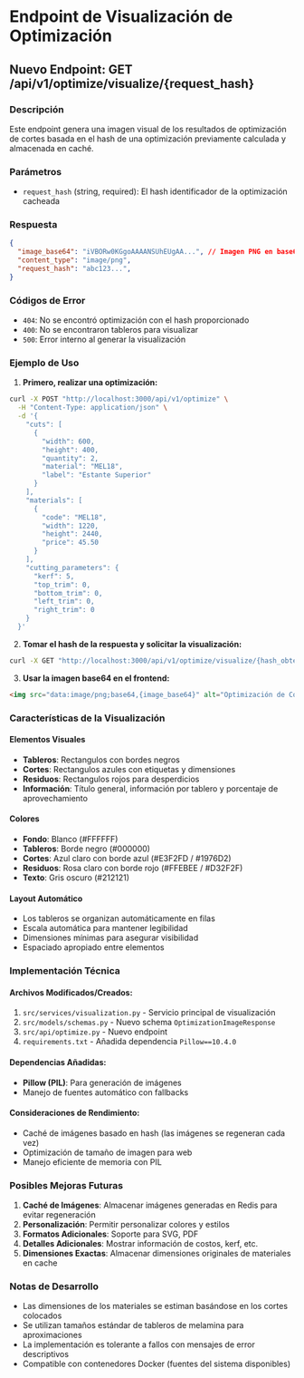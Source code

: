 # Endpoint de Visualización de Optimización

## Nuevo Endpoint: GET /api/v1/optimize/visualize/{request_hash}

### Descripción
Este endpoint genera una imagen visual de los resultados de optimización de cortes basada en el hash de una optimización previamente calculada y almacenada en caché.

### Parámetros
- `request_hash` (string, required): El hash identificador de la optimización cacheada

### Respuesta
```json
{
  "image_base64": "iVBORw0KGgoAAAANSUhEUgAA...", // Imagen PNG en base64
  "content_type": "image/png",
  "request_hash": "abc123...",
}
```

### Códigos de Error
- `404`: No se encontró optimización con el hash proporcionado
- `400`: No se encontraron tableros para visualizar
- `500`: Error interno al generar la visualización

### Ejemplo de Uso

1. **Primero, realizar una optimización:**
```bash
curl -X POST "http://localhost:3000/api/v1/optimize" \
  -H "Content-Type: application/json" \
  -d '{
    "cuts": [
      {
        "width": 600,
        "height": 400,
        "quantity": 2,
        "material": "MEL18",
        "label": "Estante Superior"
      }
    ],
    "materials": [
      {
        "code": "MEL18",
        "width": 1220,
        "height": 2440,
        "price": 45.50
      }
    ],
    "cutting_parameters": {
      "kerf": 5,
      "top_trim": 0,
      "bottom_trim": 0,
      "left_trim": 0,
      "right_trim": 0
    }
  }'
```

2. **Tomar el hash de la respuesta y solicitar la visualización:**
```bash
curl -X GET "http://localhost:3000/api/v1/optimize/visualize/{hash_obtenido}"
```

3. **Usar la imagen base64 en el frontend:**
```html
<img src="data:image/png;base64,{image_base64}" alt="Optimización de Cortes" />
```

### Características de la Visualización

#### Elementos Visuales
- **Tableros**: Rectangulos con bordes negros
- **Cortes**: Rectangulos azules con etiquetas y dimensiones
- **Residuos**: Rectangulos rojos para desperdicios
- **Información**: Título general, información por tablero y porcentaje de aprovechamiento

#### Colores
- **Fondo**: Blanco (#FFFFFF)
- **Tableros**: Borde negro (#000000)
- **Cortes**: Azul claro con borde azul (#E3F2FD / #1976D2)
- **Residuos**: Rosa claro con borde rojo (#FFEBEE / #D32F2F)
- **Texto**: Gris oscuro (#212121)

#### Layout Automático
- Los tableros se organizan automáticamente en filas
- Escala automática para mantener legibilidad
- Dimensiones mínimas para asegurar visibilidad
- Espaciado apropiado entre elementos

### Implementación Técnica

#### Archivos Modificados/Creados:
1. `src/services/visualization.py` - Servicio principal de visualización
2. `src/models/schemas.py` - Nuevo schema `OptimizationImageResponse`
3. `src/api/optimize.py` - Nuevo endpoint
4. `requirements.txt` - Añadida dependencia `Pillow==10.4.0`

#### Dependencias Añadidas:
- **Pillow (PIL)**: Para generación de imágenes
- Manejo de fuentes automático con fallbacks

#### Consideraciones de Rendimiento:
- Caché de imágenes basado en hash (las imágenes se regeneran cada vez)
- Optimización de tamaño de imagen para web
- Manejo eficiente de memoria con PIL

### Posibles Mejoras Futuras

1. **Caché de Imágenes**: Almacenar imágenes generadas en Redis para evitar regeneración
2. **Personalización**: Permitir personalizar colores y estilos
3. **Formatos Adicionales**: Soporte para SVG, PDF
4. **Detalles Adicionales**: Mostrar información de costos, kerf, etc.
5. **Dimensiones Exactas**: Almacenar dimensiones originales de materiales en cache

### Notas de Desarrollo

- Las dimensiones de los materiales se estiman basándose en los cortes colocados
- Se utilizan tamaños estándar de tableros de melamina para aproximaciones
- La implementación es tolerante a fallos con mensajes de error descriptivos
- Compatible con contenedores Docker (fuentes del sistema disponibles)